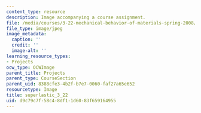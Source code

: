 ```yaml
---
content_type: resource
description: Image accompanying a course assignment.
file: /media/courses/3-22-mechanical-behavior-of-materials-spring-2008/d9c79c7f58c48df11d6083f659164955_superlastic_3_22.jpg
file_type: image/jpeg
image_metadata:
  caption: ''
  credit: ''
  image-alt: ''
learning_resource_types:
- Projects
ocw_type: OCWImage
parent_title: Projects
parent_type: CourseSection
parent_uid: 8388cfe3-4b2f-b7e7-0060-faf27a65e652
resourcetype: Image
title: superlastic_3_22
uid: d9c79c7f-58c4-8df1-1d60-83f659164955
---
```

